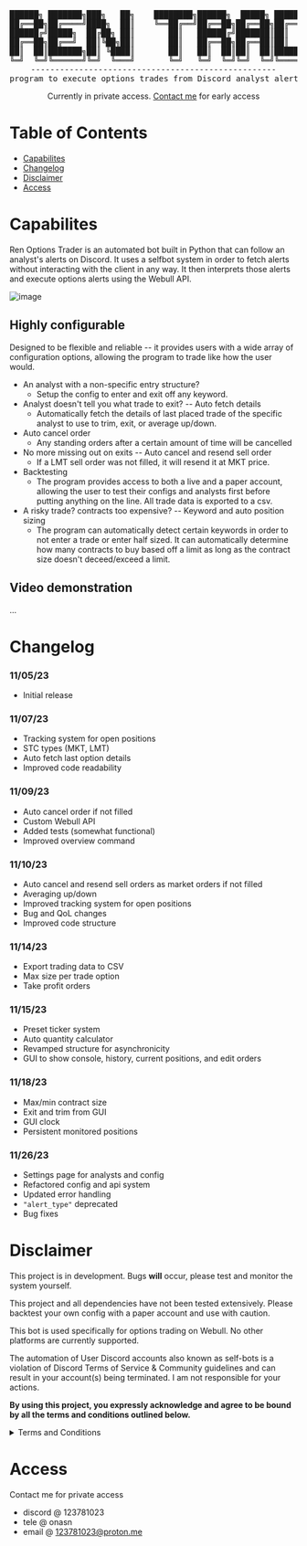 <div align="center">
<pre>
██████╗ ███████╗███╗   ██╗    ████████╗██████╗  █████╗ ██████╗ ███████╗██████╗ 
██╔══██╗██╔════╝████╗  ██║    ╚══██╔══╝██╔══██╗██╔══██╗██╔══██╗██╔════╝██╔══██╗
██████╔╝█████╗  ██╔██╗ ██║       ██║   ██████╔╝███████║██║  ██║█████╗  ██████╔╝
██╔══██╗██╔══╝  ██║╚██╗██║       ██║   ██╔══██╗██╔══██║██║  ██║██╔══╝  ██╔══██╗
██║  ██║███████╗██║ ╚████║       ██║   ██║  ██║██║  ██║██████╔╝███████╗██║  ██║
╚═╝  ╚═╝╚══════╝╚═╝  ╚═══╝       ╚═╝   ╚═╝  ╚═╝╚═╝  ╚═╝╚═════╝ ╚══════╝╚═╝  ╚═╝
---------------------------------------------------
program to execute options trades from Discord analyst alerts
</pre>

Currently in private access. [Contact me](https://github.com/8pz/ren-options-trader#access) for early access

</div>



# Table of Contents

- [Capabilites](https://github.com/8pz/ren-options-trader#capabilites)
- [Changelog](https://github.com/8pz/ren-options-trader#changelog)
- [Disclaimer](https://github.com/8pz/ren-options-trader#disclaimer)
- [Access](https://github.com/8pz/ren-options-trader#access)

# Capabilites

Ren Options Trader is an automated bot built in Python that can follow an analyst's alerts on Discord. It uses a selfbot system in order to fetch alerts without interacting with the client in any way. It then interprets those alerts and execute options alerts using the Webull API.

![image](https://github.com/8pz/ren-options-trader/assets/70970973/ae7f4dba-1888-4cf8-ac11-fe0897a75dfa)

## Highly configurable

Designed to be flexible and reliable -- it provides users with a wide array of configuration options, allowing the program to trade like how the user would. 

- An analyst with a non-specific entry structure?
   - Setup the config to enter and exit off any keyword.
- Analyst doesn't tell you what trade to exit? -- Auto fetch details 
   - Automatically fetch the details of last placed trade of the specific analyst to use to trim, exit, or average up/down.
- Auto cancel order
   - Any standing orders after a certain amount of time will be cancelled
- No more missing out on exits -- Auto cancel and resend sell order
   - If a LMT sell order was not filled, it will resend it at MKT price.
- Backtesting
   - The program provides access to both a live and a paper account, allowing the user to test their configs and analysts first before putting anything on the line. All trade data is exported to a csv.
- A risky trade? contracts too expensive? -- Keyword and auto position sizing
   - The program can automatically detect certain keywords in order to not enter a trade or enter half sized. It can automatically determine how many contracts to buy based off a limit as long as the contract size doesn't deceed/exceed a limit.

## Video demonstration

...

# Changelog

### 11/05/23

- Initial release

### 11/07/23

- Tracking system for open positions
- STC types (MKT, LMT)
- Auto fetch last option details
- Improved code readability

### 11/09/23

- Auto cancel order if not filled
- Custom Webull API
- Added tests (somewhat functional)
- Improved overview command

### 11/10/23

- Auto cancel and resend sell orders as market orders if not filled
- Averaging up/down
- Improved tracking system for open positions
- Bug and QoL changes
- Improved code structure

### 11/14/23

- Export trading data to CSV
- Max size per trade option
- Take profit orders

### 11/15/23

- Preset ticker system
- Auto quantity calculator
- Revamped structure for asynchronicity
- GUI to show console, history, current positions, and edit orders

### 11/18/23

- Max/min contract size
- Exit and trim from GUI
- GUI clock
- Persistent monitored positions

### 11/26/23

- Settings page for analysts and config
- Refactored config and api system
- Updated error handling
- ```"alert_type"``` deprecated
- Bug fixes

# Disclaimer

This project is in development. Bugs **will** occur, please test and monitor the system yourself.

This project and all dependencies have not been tested extensively. Please backtest your own config with a paper account and use with caution.

This bot is used specifically for options trading on Webull. No other platforms are currently supported.

The automation of User Discord accounts also known as self-bots is a violation of Discord Terms of Service & Community guidelines and can result in your account(s) being terminated. I am not responsible for your actions.

**By using this project, you expressly acknowledge and agree to be bound by all the terms and conditions outlined below.**

<details>
<summary>Terms and Conditions</summary>

<br>

1. Not Investment Advice:
   This project and the alerts it tracks do not provide financial or investment advice. Users are solely responsible for their trading decisions, and should not rely on this program for investment guidance.

2. No Guarantees:
   Trading involves risks, and there are no guarantees of success. Past performance is not indicative of future results. Users should be aware of the inherent risks associated with trading.

3. Not Responsible for Losses:
   The creators and contributors of this project are not liable for any financial losses incurred by users due to their trading activities. Users use the program at their own risk.

4. Use at Your Own Risk:
   Users are encouraged to use this project at their own risk and with caution. It is recommended to seek professional financial advice before making any investment decisions.

5. No Endorsement of Alerts:
   This project does not endorse or validate the alerts it tracks. It is a tool for tracking and automation purposes only.

6. Disclaimer of Accuracy:
   The information provided by this project may not always be accurate or up-to-date. Users should verify and cross-check the information independently.

7. No Legal or Regulatory Compliance:
   This project does not offer legal or regulatory compliance services. Users are responsible for complying with all applicable laws and regulations.

</details>

# Access

Contact me for private access

- discord @ 123781023
- tele @ onasn
- email @ 123781023@proton.me
